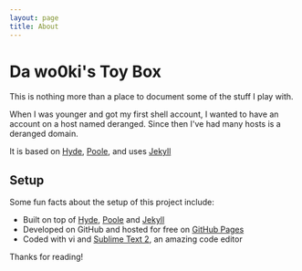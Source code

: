 ```yaml
---
layout: page
title: About
---
```


# Da wo0ki's Toy Box

This is nothing more than a place to document some of the stuff I play with.

<p class="message">
When I was younger and got my first shell account, I wanted to have an account on a host named deranged.  Since then I've had many hosts is a deranged domain.
</p>


It is based on [Hyde](http://hyde.getpoole.com), [Poole](http://getpoole.com), and uses [Jekyll](http://jekyllrb.com)

## Setup

Some fun facts about the setup of this project include:

* Built on top of [Hyde](http://hyde.getpoole.com), [Poole](http://getpoole.com) and [Jekyll](http://jekyllrb.com)
* Developed on GitHub and hosted for free on [GitHub Pages](https://pages.github.com)
* Coded with vi and [Sublime Text 2](http://sublimetext.org), an amazing code editor

Thanks for reading!
